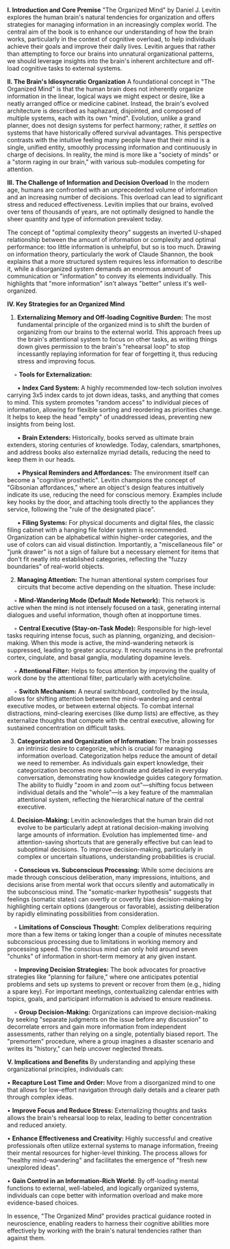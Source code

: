 **I. Introduction and Core Premise** "The Organized Mind" by Daniel J. Levitin explores the human brain's natural tendencies for organization and offers strategies for managing information in an increasingly complex world. The central aim of the book is to enhance our understanding of how the brain works, particularly in the context of cognitive overload, to help individuals achieve their goals and improve their daily lives. Levitin argues that rather than attempting to force our brains into unnatural organizational patterns, we should leverage insights into the brain's inherent architecture and off-load cognitive tasks to external systems.

**II. The Brain's Idiosyncratic Organization** A foundational concept in "The Organized Mind" is that the human brain does not inherently organize information in the linear, logical ways we might expect or desire, like a neatly arranged office or medicine cabinet. Instead, the brain's evolved architecture is described as haphazard, disjointed, and composed of multiple systems, each with its own "mind". Evolution, unlike a grand planner, does not design systems for perfect harmony; rather, it _settles on_ systems that have historically offered survival advantages. This perspective contrasts with the intuitive feeling many people have that their mind is a single, unified entity, smoothly processing information and continuously in charge of decisions. In reality, the mind is more like a "society of minds" or a "storm raging in our brain," with various sub-modules competing for attention.

**III. The Challenge of Information and Decision Overload** In the modern age, humans are confronted with an unprecedented volume of information and an increasing number of decisions. This overload can lead to significant stress and reduced effectiveness. Levitin implies that our brains, evolved over tens of thousands of years, are not optimally designed to handle the sheer quantity and type of information prevalent today.

The concept of "optimal complexity theory" suggests an inverted U-shaped relationship between the amount of information or complexity and optimal performance: too little information is unhelpful, but so is too much. Drawing on information theory, particularly the work of Claude Shannon, the book explains that a more structured system requires less information to describe it, while a disorganized system demands an enormous amount of communication or "information" to convey its elements individually. This highlights that "more information" isn't always "better" unless it's well-organized.

**IV. Key Strategies for an Organized Mind**

1. **Externalizing Memory and Off-loading Cognitive Burden:** The most fundamental principle of the organized mind is to shift the burden of organizing from our brains to the external world. This approach frees up the brain's attentional system to focus on other tasks, as writing things down gives permission to the brain's "rehearsal loop" to stop incessantly replaying information for fear of forgetting it, thus reducing stress and improving focus.

    ◦ **Tools for Externalization:**

      ▪ **Index Card System:** A highly recommended low-tech solution involves carrying 3x5 index cards to jot down ideas, tasks, and anything that comes to mind. This system promotes "random access" to individual pieces of information, allowing for flexible sorting and reordering as priorities change. It helps to keep the head "empty" of unaddressed ideas, preventing new insights from being lost.

      ▪ **Brain Extenders:** Historically, books served as ultimate brain extenders, storing centuries of knowledge. Today, calendars, smartphones, and address books also externalize myriad details, reducing the need to keep them in our heads.

      ▪ **Physical Reminders and Affordances:** The environment itself can become a "cognitive prosthetic". Levitin champions the concept of "Gibsonian affordances," where an object's design features intuitively indicate its use, reducing the need for conscious memory. Examples include key hooks by the door, and attaching tools directly to the appliances they service, following the "rule of the designated place".

      ▪ **Filing Systems:** For physical documents and digital files, the classic filing cabinet with a hanging file folder system is recommended. Organization can be alphabetical within higher-order categories, and the use of colors can aid visual distinction. Importantly, a "miscellaneous file" or "junk drawer" is not a sign of failure but a necessary element for items that don't fit neatly into established categories, reflecting the "fuzzy boundaries" of real-world objects.

2. **Managing Attention:** The human attentional system comprises four circuits that become active depending on the situation. These include:

    ◦ **Mind-Wandering Mode (Default Mode Network):** This network is active when the mind is not intensely focused on a task, generating internal dialogues and useful information, though often at inopportune times.

    ◦ **Central Executive (Stay-on-Task Mode):** Responsible for high-level tasks requiring intense focus, such as planning, organizing, and decision-making. When this mode is active, the mind-wandering network is suppressed, leading to greater accuracy. It recruits neurons in the prefrontal cortex, cingulate, and basal ganglia, modulating dopamine levels.

    ◦ **Attentional Filter:** Helps to focus attention by improving the quality of work done by the attentional filter, particularly with acetylcholine.

    ◦ **Switch Mechanism:** A neural switchboard, controlled by the insula, allows for shifting attention between the mind-wandering and central executive modes, or between external objects. To combat internal distractions, mind-clearing exercises (like dump lists) are effective, as they externalize thoughts that compete with the central executive, allowing for sustained concentration on difficult tasks.

3. **Categorization and Organization of Information:** The brain possesses an intrinsic desire to categorize, which is crucial for managing information overload. Categorization helps reduce the amount of detail we need to remember. As individuals gain expert knowledge, their categorization becomes more subordinate and detailed in everyday conversation, demonstrating how knowledge guides category formation. The ability to fluidly "zoom in and zoom out"—shifting focus between individual details and the "whole"—is a key feature of the mammalian attentional system, reflecting the hierarchical nature of the central executive.

4. **Decision-Making:** Levitin acknowledges that the human brain did not evolve to be particularly adept at rational decision-making involving large amounts of information. Evolution has implemented time- and attention-saving shortcuts that are generally effective but can lead to suboptimal decisions. To improve decision-making, particularly in complex or uncertain situations, understanding probabilities is crucial.

    ◦ **Conscious vs. Subconscious Processing:** While some decisions are made through conscious deliberation, many impressions, intuitions, and decisions arise from mental work that occurs silently and automatically in the subconscious mind. The "somatic-marker hypothesis" suggests that feelings (somatic states) can overtly or covertly bias decision-making by highlighting certain options (dangerous or favorable), assisting deliberation by rapidly eliminating possibilities from consideration.

    ◦ **Limitations of Conscious Thought:** Complex deliberations requiring more than a few items or taking longer than a couple of minutes necessitate subconscious processing due to limitations in working memory and processing speed. The conscious mind can only hold around seven "chunks" of information in short-term memory at any given instant.

    ◦ **Improving Decision Strategies:** The book advocates for proactive strategies like "planning for failure," where one anticipates potential problems and sets up systems to prevent or recover from them (e.g., hiding a spare key). For important meetings, contextualizing calendar entries with topics, goals, and participant information is advised to ensure readiness.

    ◦ **Group Decision-Making:** Organizations can improve decision-making by seeking "separate judgments on the issue before any discussion" to decorrelate errors and gain more information from independent assessments, rather than relying on a single, potentially biased report. The "premortem" procedure, where a group imagines a disaster scenario and writes its "history," can help uncover neglected threats.

**V. Implications and Benefits** By understanding and applying these organizational principles, individuals can:

• **Recapture Lost Time and Order:** Move from a disorganized mind to one that allows for low-effort navigation through daily details and a clearer path through complex ideas.

• **Improve Focus and Reduce Stress:** Externalizing thoughts and tasks allows the brain's rehearsal loop to relax, leading to better concentration and reduced anxiety.

• **Enhance Effectiveness and Creativity:** Highly successful and creative professionals often utilize external systems to manage information, freeing their mental resources for higher-level thinking. The process allows for "healthy mind-wandering" and facilitates the emergence of "fresh new unexplored ideas".

• **Gain Control in an Information-Rich World:** By off-loading mental functions to external, well-labeled, and logically organized systems, individuals can cope better with information overload and make more evidence-based choices.

In essence, "The Organized Mind" provides practical guidance rooted in neuroscience, enabling readers to harness their cognitive abilities more effectively by working _with_ the brain's natural tendencies rather than against them.